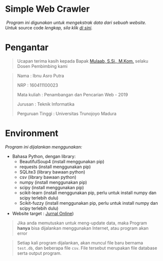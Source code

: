 # Simple Web Crawler

​	*Program ini digunakan untuk mengekstrak data dari sebuah website. Untuk* source code *lengkap, sila klik [di sini](https://github.com/Ibara99/Simple-Web-Crawling).*

# Pengantar

> Ucapan terima kasih kepada Bapak [Mulaab, S.Si., M.Kom.](https://forlap.ristekdikti.go.id/dosen/detail/RTA5QTg4RjctMjBEQy00QThELUI4REYtREQ5ODAzMzU0MjUz) selaku Dosen Pembimbing kami

> Nama 			: Ibnu Asro Putra
>
> NRP			: 160411100023
>
> Mata kuliah 		: Penambangan dan Pencarian Web - 2019
>
> Jurusan			: Teknik Informatika
>
> Perguruan Tinggi	: Universitas Trunojoyo Madura

# Environment 

*Program ini dijalankan menggunakan:*

- Bahasa Python, dengan library:
  - BeautifulSoup4 (install menggunakan pip)
  - requests (install menggunakan pip)
  - SQLite3 (library bawaan python)
  - csv  (library bawaan python)
  - numpy (install menggunakan pip)
  - scipy (install menggunakan pip)
  - scikit-learn (install menggunakan pip, perlu untuk install numpy dan scipy terlebih dulu)
  - Scikit-fuzzy (install menggunakan pip, perlu untuk install numpy dan scipy terlebih dulu)
- Website target : [Jurnal Online](https://garuda.ristekdikti.go.id))

> Jika anda memutuskan untuk meng-update data, maka Program **hanya** bisa dijalankan menggunakan Internet, atau program akan error

> Setiap kali program dijalankan, akan muncul file baru bernama `test.db`, dan beberapa file `csv`. File tersebut merupakan file database serta output program.
